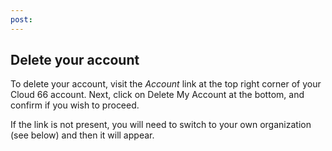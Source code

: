 ```yaml
---
post: 
---
```


## Delete your account
To delete your account, visit the _Account_ link at the top right corner of your Cloud 66 account. Next, click on 
Delete My Account
 at the bottom, and confirm if you wish to proceed.

If the link is not present, you will need to switch to your own organization (see below) and then it will appear.

